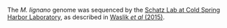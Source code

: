 [//]: # (Created by ./bin/manage_files.pl from ./species/Macrostomum_lignano/PRJNA284736/Macrostomum_lignano_PRJNA284736.assembly.html on Thu Jun 11 13:44:36 2020)
The _M. lignano_ genome was sequenced by the [Schatz Lab at Cold Spring Harbor Laboratory](http://schatzlab.cshl.edu/), as described in [Waslik _et al_ (2015)](http://europepmc.org/abstract/MED/26392545).

